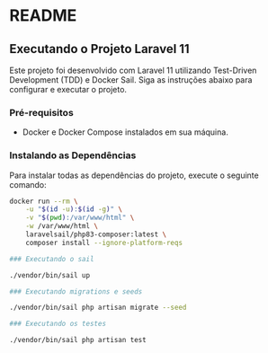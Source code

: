 # README

## Executando o Projeto Laravel 11

Este projeto foi desenvolvido com Laravel 11 utilizando Test-Driven Development (TDD) e Docker Sail. Siga as instruções abaixo para configurar e executar o projeto.

### Pré-requisitos

- Docker e Docker Compose instalados em sua máquina.

### Instalando as Dependências

Para instalar todas as dependências do projeto, execute o seguinte comando:

```bash
docker run --rm \
    -u "$(id -u):$(id -g)" \
    -v "$(pwd):/var/www/html" \
    -w /var/www/html \
    laravelsail/php83-composer:latest \
    composer install --ignore-platform-reqs

### Executando o sail

./vendor/bin/sail up

### Executando migrations e seeds

./vendor/bin/sail php artisan migrate --seed

### Executando os testes

./vendor/bin/sail php artisan test
